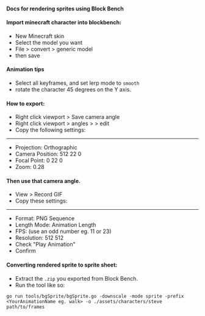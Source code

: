 #### Docs for rendering sprites using Block Bench


#### Import minecraft character into blockbench:

- New Minecraft skin
- Select the model you want
- File > convert > generic model
- then save


#### Animation tips
- Select all keyframes, and set lerp mode to `smooth`
- rotate the character 45 degrees on the Y axis.

#### How to export:
- Right click viewport > Save camera angle
- Right click viewport > angles > <your saved angle> > edit
- Copy the following settings:
---
- Projection: Orthographic
- Camera Position: 512 22 0
- Focal Point: 0 22 0
- Zoom: 0.28


#### Then use that camera angle.

- View > Record GIF
- Copy these settings:
---
- Format: PNG Sequence
- Length Mode: Animation Length
- FPS: (use an odd number eg. 11 or 23)
- Resolution: 512 512
- Check "Play Animation"
- Confirm


#### Converting rendered sprite to sprite sheet:
- Extract the `.zip` you exported from Block Bench.
- Run the tool like so:


```
go run tools/bgSprite/bgSprite.go -downscale -mode sprite -prefix <YourAnimationName eg. walk> -o ./assets/characters/steve path/to/frames
```
